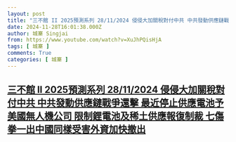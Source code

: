 ```yaml
---
layout: post
title: "三不館 II 2025預測系列 28/11/2024 侵侵大加關稅對付中共 中共發動供應鏈戰爭還擊 最近停止供應電池予美國無人機公司 限制鋰電池及稀土供應報復制裁 七傷拳一出中國同樣受害外資加快撤出"
date: 2024-11-28T16:01:38.000Z
author: 城寨 Singjai
from: https://www.youtube.com/watch?v=XuJhPQisHjA
tags: [ 城寨 ]
comments: True
categories: [ 城寨 ]
---
```

<!--1732809698000-->
[三不館 II 2025預測系列 28/11/2024 侵侵大加關稅對付中共 中共發動供應鏈戰爭還擊 最近停止供應電池予美國無人機公司 限制鋰電池及稀土供應報復制裁 七傷拳一出中國同樣受害外資加快撤出](https://www.youtube.com/watch?v=XuJhPQisHjA)
------

<div>

</div>
